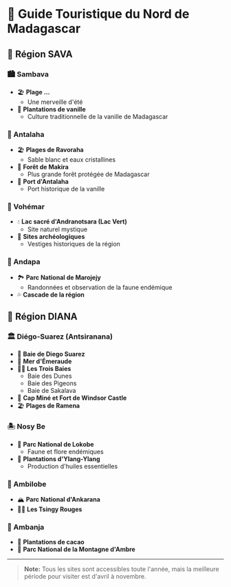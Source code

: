 # 🌴 Guide Touristique du Nord de Madagascar

## 🌺 Région SAVA

### 🏙️ Sambava
<!-- a ne pas oublier de modifier ceci -->
- 🏖️ **Plage ...**
  - Une merveille d'été
- 🌱 **Plantations de vanille**
  - Culture traditionnelle de la vanille de Madagascar

### 🌊 Antalaha

- 🏖️ **Plages de Ravoraha**
  - Sable blanc et eaux cristallines
- 🌳 **Forêt de Makira**
  - Plus grande forêt protégée de Madagascar
- 🚢 **Port d'Antalaha**
  - Port historique de la vanille

### 🌅 Vohémar

- 💧 **Lac sacré d'Andranotsara (Lac Vert)**
  - Site naturel mystique
- 🏺 **Sites archéologiques**
  - Vestiges historiques de la région

### 🗻 Andapa
- 🏞️ **Parc National de Marojejy**
  - Randonnées et observation de la faune endémique
- 💦 **Cascade de la région**

## 🌺 Région DIANA

### 🏛️ Diégo-Suarez (Antsiranana)

- 🌊 **Baie de Diego Suarez**
- 💎 **Mer d'Émeraude**
- 🏊‍♂️ **Les Trois Baies**
  - Baie des Dunes
  - Baie des Pigeons
  - Baie de Sakalava
- 🏰 **Cap Miné et Fort de Windsor Castle**
- 🏖️ **Plages de Ramena**

### 🏝️ Nosy Be

- 🦁 **Parc National de Lokobe**
  - Faune et flore endémiques
- 🌺 **Plantations d'Ylang-Ylang**
  - Production d'huiles essentielles

### 🗿 Ambilobe

- 🏔️ **Parc National d'Ankarana**
- 🧗‍♂️ **Les Tsingy Rouges**

### 🌳 Ambanja

- 🍫 **Plantations de cacao**
- 🌲 **Parc National de la Montagne d'Ambre**

---

> **Note:** Tous les sites sont accessibles toute l'année, mais la meilleure période pour visiter est d'avril à novembre.